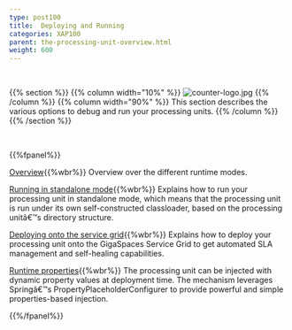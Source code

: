 ```yaml
---
type: post100
title:  Deploying and Running
categories: XAP100
parent: the-processing-unit-overview.html
weight: 600
---
```


<br>

{{% section %}}
{{% column width="10%" %}}
![counter-logo.jpg](/attachment_files/subject/deploy.png)
{{% /column %}}
{{% column width="90%" %}}
This section describes the various options to debug and run your processing units.
{{% /column %}}
{{% /section %}}


<br>


{{%fpanel%}}

[Overview](./deploying-and-running-the-processing-unit.html){{%wbr%}}
Overview over the different runtime modes.

[Running in standalone mode](./running-in-standalone-mode.html){{%wbr%}}
Explains how to run your processing unit in standalone mode, which means that the processing unit is run under its own self-constructed classloader, based on the processing unitâ€™s directory structure.

[Deploying onto the service grid](./deploying-onto-the-service-grid.html){{%wbr%}}
Explains how to deploy your processing unit onto the GigaSpaces Service Grid to get automated SLA management and self-healing capabilities.

[Runtime properties](./deployment-properties.html){{%wbr%}}
The processing unit can be injected with dynamic property values at deployment time. The mechanism leverages Springâ€™s PropertyPlaceholderConfigurer to provide powerful and simple properties-based injection.

{{%/fpanel%}}


